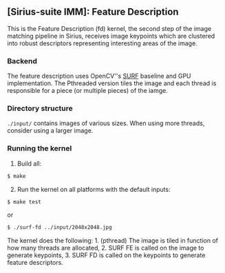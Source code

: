 ## [Sirius-suite IMM]: Feature Description

This is the Feature Description (fd) kernel, the second step of the image
matching pipeline in Sirius, receives image keypoints which are clustered into
robust descriptors representing interesting areas of the image.

### Backend
The feature description uses OpenCV''s
[SURF](http://docs.opencv.org/modules/nonfree/doc/feature_detection.html#surf)
baseline and GPU implementation. The Pthreaded version tiles the image and each
thread is responsible for a piece (or multiple pieces) of the iamge.

### Directory structure
`./input/` contains images of various sizes. When using more threads, consider using a
larger image.

### Running the kernel
1. Build all:  
```bash
$ make
```
2. Run the kernel on all platforms with the default inputs:
```bash
$ make test
```
or
```bash
$ ./surf-fd ../input/2048x2048.jpg
```
The kernel does the following:
    1. (pthread) The image is tiled in function of how many threads are allocated,
    2. SURF FE is called on the image to generate keypoints,
    3. SURF FD is called on the keypoints to generate feature descriptors.
